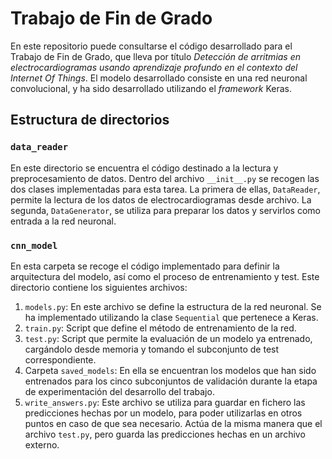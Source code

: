# Trabajo de Fin de Grado

En este repositorio puede consultarse el código desarrollado para el
Trabajo de Fin de Grado, que lleva por título _Detección de arritmias
en electrocardiogramas usando aprendizaje profundo en el contexto del
Internet Of Things_. El modelo desarrollado consiste en una red neuronal
convolucional, y ha sido desarrollado utilizando el _framework_ Keras.

## Estructura de directorios

### `data_reader`

En este directorio se encuentra el código destinado a la lectura y
preprocesamiento de datos. Dentro del archivo `__init__.py` se
recogen las dos clases implementadas para esta tarea. La primera de
ellas, `DataReader`, permite la lectura de los datos de
electrocardiogramas desde archivo. La segunda, `DataGenerator`,
se utiliza para preparar los datos y servirlos como entrada a la
red neuronal.

### `cnn_model`

En esta carpeta se recoge el código implementado para definir la
arquitectura del modelo, así como el proceso de entrenamiento y
test. Este directorio contiene los siguientes archivos:

1. `models.py`: En este archivo se define la estructura de la red
neuronal. Se ha implementado utilizando la clase `Sequential` que
pertenece a Keras.
2. `train.py`: Script que define el método de entrenamiento de la red.
3. `test.py`: Script que permite la evaluación de un modelo ya
entrenado, cargándolo desde memoria y tomando el subconjunto de test
correspondiente.
4. Carpeta `saved_models`: En ella se encuentran los modelos que han
sido entrenados para los cinco subconjuntos de validación durante la
etapa de experimentación del desarrollo del trabajo.
5. `write_answers.py`: Este archivo se utiliza para guardar en fichero
las predicciones hechas por un modelo, para poder utilizarlas en otros
puntos en caso de que sea necesario. Actúa de la misma manera que el
archivo `test.py`, pero guarda las predicciones hechas en un archivo
externo.
